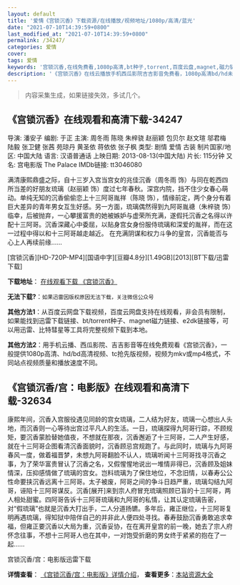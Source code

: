 ```yaml
---
layout: default
title: '爱情《宫锁沉香》下载资源/在线播放/视频地址/1080p/高清/蓝光'
date: "2021-07-10T14:39:59+0800"
last_modified_at: "2021-07-10T14:39:59+0800"
permalink: /34247/
categories: 爱情
cover:
tags: 爱情
keywords: '宫锁沉香,在线免费看,1080p高清,bt种子,torrent,百度云盘,magnet,磁力链,迅雷下载资源'
description: '《宫锁沉香》在线云播放手机西瓜影院吉吉影音免费看，1080p高清bd/hd未删减完整版和tc抢先枪版，mkv/mp4格式，附带bt/torrent种子、magnet/磁力链、百度云盘、网盘资源迅雷下载链接'
---
```


>内容采集生成，如果链接失效，多试几个。


## 《宫锁沉香》在线观看和高清下载-34247

导演: 潘安子 编剧: 于正 主演: 周冬雨 陈晓 朱梓骁 赵丽颖 包贝尔 赵文瑄 邬君梅 陆毅 张卫健 张茜 苑琼丹 黄圣依 蒋依依 张子枫 类型: 剧情 爱情 古装 制片国家/地区: 中国大陆 语言: 汉语普通话 上映日期: 2013-08-13(中国大陆) 片长: 115分钟 又名: 宫电影版 The Palace IMDb链接: tt3046080

满清康熙鼎盛之际，自十三岁入宫当宫女的兆佳沉香（周冬雨 饰）与同在乾西四所当差的好朋友琉璃（赵丽颖 饰）度过七年春秋。深宫内院，挡不住少女春心萌动。单纯无知的沉香偷偷恋上十三阿哥胤祥（陈晓 饰），情缘前定，两个身分有着巨大差异的青年男女互生好感。另一方面，琉璃偶然得到九阿哥胤禟（朱梓骁 饰）临幸，后被抛弃，一心攀援富贵的她被嫉妒与虚荣所充满，遂假托沉香之名得以许配十三阿哥。沉香深藏心中委屈，以贴身宫女身份服侍琉璃和深爱的胤祥，而在这一过程中得以和十三阿哥越走越近。 在充满阴谋和权力斗争的皇宫，沉香能否与心上人再续前缘……


[宫锁沉香][HD-720P-MP4][国语中字][豆瓣4.8分][1.49GB][2013][BT下载/迅雷下载]

**下载地址**： [在线观看下载 《宫锁沉香》](https://www.btdx8.com/torrent/the_palace_2013.html) 


**无法下载?**：`如果迅雷因版权原因无法下载，关注微信公众号 `

**其他方法1**：从百度云网盘下载视频，百度云网盘支持在线观看，非会员有限制，如果能找到迅雷下载链接、bt/torrent种子、magnet磁力链接、e2dk链接等，可以用迅雷、比特彗星等工具将完整视频下载到本地。

**其他方法2**：用手机云播、西瓜影院、吉吉影音等在线免费观看《宫锁沉香》，一般提供1080p高清、hd/bd高清视频、tc抢先版视频，视频为mkv或mp4格式，不同站点视频质量和播放速度不同。


## 《宫锁沉香/宫：电影版》在线观看和高清下载-32634

康熙年间，沉香入宫服役遇见同龄的宫女琉璃，二人结为好友，琉璃一心想出人头地，而沉香则一心等待出宫过平凡人的生活。一日，琉璃探得九阿哥行踪，不顾规矩，要沉香蒙脸替她值夜，不想就在那夜，沉香邂逅了十三阿哥，二人产生好感，就在十三阿哥企图看清沉香面貌时，沉香顾忌宫规跑了。与此同时，琉璃与九阿哥春风一度，做着福晋梦，未想九阿哥翻脸不认人，琉璃听闻十三阿哥找寻沉香之事，为了荣华富贵冒认了沉香之名，又假惺惺地说出一堆情非得已，沉香顾及姐妹情深，压抑感情做了琉璃的宫女。岂料琉璃为了保住地位，不念旧情，以春寿公公性命要挟沉香远离十三阿哥。太子被废，阿哥之间的争斗日趋严重，琉璃勾结九阿哥，诬陷十三阿哥谋反。沉香[展开]来到宗人府冒充琉璃照顾已盲的十三阿哥，两人相处甜蜜。四阿哥告诉十三阿哥琉璃和九阿哥的私情，让其认定琉璃告密，对“假琉璃&rdquo;也就是沉香大打出手，二人分道扬镳。多年后，雍正继位，十三阿哥复明再遇琉璃，得知狱中陪伴自己的并非此人便四处寻找。春寿鼓励沉香勇敢追求幸福，但雍正要沉香以大局为重，沉香妥协，在在离开皇宫的前一晚，她去了宗人府怀念往事，不想十三阿哥人也在其中，一对饱受折磨的男女终于紧紧的抱在了一起......


宫锁沉香/宫：电影版迅雷下载

**详情查看**： [《宫锁沉香/宫：电影版》详情介绍](/movie/32634/)， **查看更多**：[本站资源大全](/movie/t/all/)

